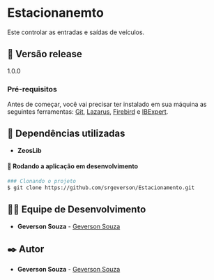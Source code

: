 # Estacionanemto
Este controlar as entradas e saídas de veículos.

## 📌 Versão release
1.0.0

### Pré-requisitos
Antes de começar, você vai precisar ter instalado em sua máquina as seguintes ferramentas:
[Git](https://git-scm.com), [Lazarus](https://www.lazarus-ide.org/), [Firebird](https://firebirdsql.org/) e [IBExpert](https://www.ibexpert.net/ibe/).

## 🚀 Dependências utilizadas

* **ZeosLib**

#### 🎲 Rodando a aplicação em desenvolvimento

```bash
### Clonando o projeto
$ git clone https://github.com/srgeverson/Estacionamento.git

```

## 👨‍💻 Equipe de Desenvolvimento

* **Geverson Souza** - [Geverson Souza](https://www.linkedin.com/in/geverson-souza-033aa193/)

## ✒️ Autor

* **Geverson Souza** - [Geverson Souza](https://www.linkedin.com/in/geverson-souza-033aa193/)
